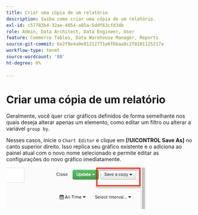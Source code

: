 ```yaml
---
title: Criar uma cópia de um relatório
description: Saiba como criar uma cópia de um relatório.
exl-id: c57783b4-32ae-4054-a85a-5ddf63cfd34b
role: Admin, Data Architect, Data Engineer, User
feature: Commerce Tables, Data Warehouse Manager, Reports
source-git-commit: 6e2f9e4a9e91212771e6f6baa8c2f8101125217a
workflow-type: tm+mt
source-wordcount: '88'
ht-degree: 0%

---
```


# Criar uma cópia de um relatório

Geralmente, você quer criar gráficos definidos de forma semelhante nos quais deseja alterar apenas um elemento, como editar um filtro ou alterar a variável `group by`.

Nesses casos, inicie o `Chart Editor` e clique em **[!UICONTROL Save As]** no canto superior direito. Isso replica seu gráfico existente e o adiciona ao painel atual com o novo nome selecionado e permite editar as configurações do novo gráfico imediatamente.

![](../../assets/create-report-copy.png)
